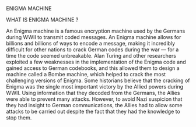 ENIGMA MACHINE 

WHAT IS ENIGMA MACHINE ? 

An Enigma machine is a famous encryption machine used by the Germans during WWII to transmit coded messages. An Enigma machine allows for billions and billions of ways to encode a message, making it incredibly difficult for other nations to crack German codes during the war — for a time the code seemed unbreakable. Alan Turing and other researchers exploited a few weaknesses in the implementation of the Enigma code and gained access to German codebooks, and this allowed them to design a machine called a Bombe machine, which helped to crack the most challenging versions of Enigma. Some historians believe that the cracking of Enigma was the single most important victory by the Allied powers during WWII. Using information that they decoded from the Germans, the Allies were able to prevent many attacks. However, to avoid Nazi suspicion that they had insight to German communications, the Allies had to allow some attacks to be carried out despite the fact that they had the knowledge to stop them.
